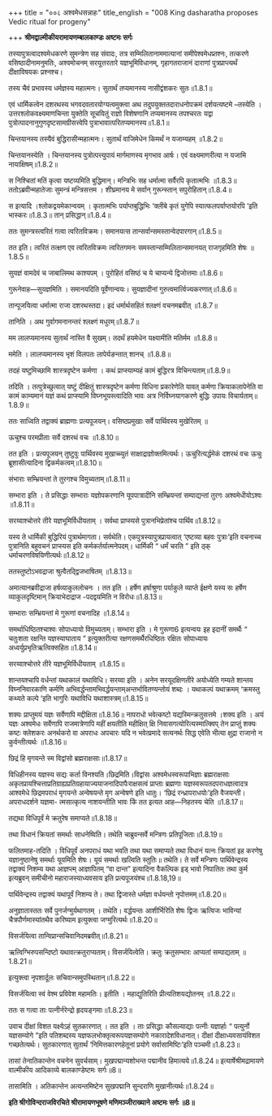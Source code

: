 +++
title = "००८ अश्वमेधसन्नाहः"
title_english = "008 King dasharatha proposes Vedic ritual for progeny"

+++
**श्रीमद्वाल्मीकीयरामायणम्बालकाण्डः अष्टमः सर्गः**

तस्यापुत्रत्वादश्वमेधकरणे सुमन्त्रेण सह संवादः, तत्र सम्मिलितानाममात्यानां समीपेश्वमेधप्र्तश्नः, तत्करणे वसिष्ठादीनामनुमतिः, अश्वमोचनम् सरयूत्तरतारे यज्ञभूमिविधानम्, गृहागतराजानं दाराणां पुत्रप्राप्त्यर्थं दीक्षाविषयकः प्रश्नश्च।

तस्य चैवं प्रभावस्य धर्मज्ञस्य महात्मनः। सुतार्थं तप्यमानस्य नासीद्वंशकरः सुतः॥1.8.1॥

एवं धार्मिकत्वेन दशरथस्य भगवदवतारयोग्यत्वमुक्त्वा अथ तदुपयुक्ततदाराधनोपक्रमं दर्शयत्यष्टमे –तस्येति । उत्तरश्लोकवक्ष्यमाणचिन्ता युक्तेति सूचयितुं राज्ञो विशेषणानि तप्यमानस्य तपश्चरतः यद्वा पुत्रोत्पादनानुगुणदृष्टसामग्रीसत्त्वेपि पुत्राभावात्परितप्यमानस्य॥1.8.1॥

चिन्तयानस्य तस्यैवं बुद्धिरासीन्महात्मनः। सुतार्थं वाजिमेधेन किमर्थं न यजाम्यहम् ॥1.8.2॥

चिन्तयानस्येति । चिन्तयानस्य पुत्रोत्पत्त्युपायं मार्गमाणस्य मृगभाव आर्षः। एवं वक्ष्यमाणरीत्या न यजामि नायाक्षिषम्॥1.8.2॥

स निश्चितां मतिं कृत्वा यष्टव्यमिति बुद्धिमान्। मन्त्रिभिः सह धर्मात्मा सर्वैरपि
कृतात्मभिः ॥1.8.3॥ ततोऽब्रवीन्महातेजाः सुमन्त्रं मन्त्रिसत्तम । शीघ्रमानय मे सर्वान् गुरून्स्तान् सपुरोहितान्॥1.8.4॥

स इत्यादि ।श्लोकद्वयमेकान्वयम् । कृतात्मभिः पर्याप्तबुद्धिभिः ‘क्लीबे कृतं युगेपि स्यात्फलपर्याप्तयोरपि ’इति भास्करः॥1.8.3॥ तान् प्रसिद्धान्॥1.8.4॥

ततः सुमन्त्रस्त्वरितं गत्वा त्वरितविक्रमः। समानयत्स तान्सर्वान्समस्तान्वेदपारगान्॥1.8.5॥

तत इति। त्वरितं तत्क्षण एव त्वरितविक्रमः त्वरितगमनः समस्तान्सम्मिलितान्समानयत् राजगृहमिति शेषः ॥1.8.5॥

सुयज्ञं वामदेवं च जाबालिमथ काश्यपम् । पुरोहितं वसिष्ठं च ये चाप्यन्ये द्विजोत्तमाः॥1.8.6॥

गुरूनेवाह—सुयज्ञमिति । समानयदिति पूर्वेणान्वयः। सुयज्ञादीनां गुरुत्वमार्त्विज्यकरणात्॥1.8.6॥

तान्पूजयित्वा धर्मात्मा राजा दशरथस्तदा। इदं धर्मार्थसहितं श्लक्ष्णं वचनमब्रवीत् ॥1.8.7॥

तानिति । अथ गुर्वागमनानन्तरं श्लक्ष्णं मधुरम्॥1.8.7॥

मम लालप्यमानस्य सुतार्थं नास्ति वै सुखम्। तदर्थं हयमेधेन यक्ष्यामीति मतिर्मम ॥1.8.8॥

ममेति । लालप्यमानस्य भृशं विलपतः लापेर्यङन्तात् शानच् ॥1.8.8॥

तदहं यष्टुमिच्छामि शास्त्रदृष्टेन कर्मणा । कथं प्राप्स्याम्यहं कामं बुद्धिरत्र विचिन्त्यताम्॥1.8.9॥

तदिति । तत्पुत्रेच्छुत्वात् यष्टुं दीक्षितुं शास्त्रदृष्टेन कर्मणा विधिना प्रकारेणेति यावत् कर्मणा क्रियाकलापेनेति वा कामं काम्यमानं यज्ञं कथं प्राप्स्यामि विघ्नभूयस्त्वादिति भावः अत्र निर्विघ्नयागकरणे बुद्धिः उपायः विचार्यताम्॥1.8.9॥

ततः साध्विति तद्वाक्यं ब्राह्मणाः प्रत्यपूजयन्। वसिष्ठप्रमुखाः सर्वे पार्थिवस्य
मुखेरितम् ॥

ऊचुश्च परमप्रीताः सर्वे दशरथं वचः ॥1.8.10॥

तत इति । प्रत्यपूजयन् तुष्टुवुः पार्थिवस्य मुखाच्च्युतं साक्षाद्राज्ञोक्तमित्यर्थः। ऊचुरित्यर्द्धमेकं दशरथं वचः ऊचुः ब्रूशासीत्यादिना द्विकर्मकत्वम्॥1.8.10॥

संभाराः सम्भ्रियन्तां ते तुरगश्च विमुच्यताम्॥1.8.11॥

सम्भारा इति । ते प्रसिद्धाः सम्भाराः यज्ञोपकरणानि यूपपात्रादीनि सम्भ्रियन्तां सम्पाद्यन्तां तुरगः अश्वमेधीयोऽश्वः ॥1.8.11॥

सरय्वाश्चोत्तरे तीरे यज्ञभूमिर्विधीयताम् । सर्वथा प्राप्स्यसे पुत्रानभिप्रेतांश्च पार्थिव॥1.8.12॥

यस्य ते धार्मिकी बुद्धिरियं पुत्रार्थमागता। सर्वथेति। एकपुत्रस्यापुत्रप्रायत्वात् ‘एष्टव्या बहवः पुत्राः’इति वचनाच्च पुत्रानिति बहुवचनं प्राप्स्यस इति कर्मकर्तर्यात्मनेपदम्। धार्मिकी “ धर्मं चरति ” इति ठ्क् धर्माचरणविषयिणीत्यर्थः॥1.8.12॥

ततस्तुष्टोऽभवद्राजा श्रुत्वैतद्द्विजभाषितम् ॥1.8.13॥

अमात्यानब्रवीद्राजा हर्षव्याकुललोचनः । तत इति । हर्षेण हर्षाश्रुणा पर्याकुले व्याप्ते ईक्षणे यस्य सः हर्षेण व्याकुलदृष्टिमान् क्रियाभेदाद्राज -पदद्वयमिति न विरोधः॥1.8.13॥

सम्भाराः सम्भ्रियन्तां मे गुरूणां वचनादिह ॥1.8.14॥

समर्थाधिष्ठितश्चाश्वः सोपाध्यायो विमुच्यताम्। सम्भारा इति । मे गुरूणा6 इत्यन्वयः इह इदानीं समर्थैः “ चतुःशता रक्षन्ति यज्ञस्याघाताय ” इत्युक्तरीत्या रक्षणसमर्थैरधिष्ठितः रक्षितः सोपाध्यायः अध्वर्युप्रभृतिऋत्विक्सहितः॥1.8.14॥

सरय्वाश्चोत्तरे तीरे यज्ञभूमिर्विधीयताम् ॥1.8.15॥

शान्तयश्चापि वर्धन्तां यथाकालं यथाविधि। सरय्वा इति । अनेन सरयूदक्षिणतीरे अयोध्येति गम्यते शान्तय विघ्ननिवारकाणि कर्मणि अभिवर्द्धन्तामभिवर्द्धयन्ताम्अन्तर्भावितण्यन्तोयं शब्दः । यथाकल्पं यथाक्रमम् ‘क्रमस्तु कथ्यते कल्पे ’इति भागुरिः यथाविधि यथाशास्त्रम्॥1.8.15॥

शक्यः प्राप्तुमयं यज्ञः सर्वेणापि मद्दीक्षिता॥1.8.16॥ नापराधो भवेत्कष्टो
यद्यस्मिन्क्रतुसत्तमे ।शक्य इति । अयं यज्ञः अश्वमेधः सर्वेणापि राजमात्रेणापि महीं क्षयतीति महीक्षित् क्षि निवासगत्योरित्यस्मात्क्विप् तेन प्राप्तुं शक्यः कष्टः क्लेशकरः अनर्थकरो वा अपराधः अपचारः यदि न भवेत्प्रमादे सत्यनर्थः सिद्ध एवेति भीत्या क्षुद्रा राजानो न कुर्वन्तीत्यर्थः ॥1.8.16॥

छिद्रं हि मृगयन्ते स्म विद्वांसो ब्रह्मराक्षसाः॥1.8.17॥

विधिहीनस्य यज्ञस्य सद्यः कर्ता विनश्यति।छिद्रमिति।विद्वांसः अश्वमेधस्वरूपाभिज्ञाः ब्रह्मराक्षसाः अकृतप्रायश्चित्ताप्रतिग्राह्यप्रतिग्रहायाज्ययाजनादिपापैःराक्षसत्वं प्राप्ताः ब्रह्मणाः यज्ञस्वरूपतदपराधज्ञत्वादत्र आश्वमेधे छिद्रमपराधं मृगयन्ते अन्वेषयन्ते मृग अन्वेषणे इति धातुः। ‘छिद्रं रन्ध्रापराधयोः’इति वैजयन्ती। अपराधदर्शने यज्ञमा- त्मसात्कृत्य नाशयन्तीति भावः किं तत इत्यत आह—निहतस्य चेति ॥1.8.17॥

तद्यथा विधिपूर्वं मे क्रतुरेष समाप्यते॥1.8.18॥

तथा विधानं क्रियतां समर्थाः साधनेष्विति। तथेति चाब्रुवन्सर्वे मन्त्रिणः प्रतिपूजिताः॥1.8.19॥

फलितमाह-तदिति । विधिपूर्वं अनपराधं यथा भवति तथा यथा समाप्यते तथा विधानं यत्नः क्रियतां इह करणेषु यज्ञानुष्ठानेषु समर्थाः यूयमिति शेषः। यूयं समर्थाः खल्विति स्तुतिः॥
तथेति। ते सर्वे मन्त्रिणः पार्थिवेन्द्रस्य तद्वाक्यं निशम्य यथा आज्ञप्त्म् आज्ञापितम् “वा दान्त” इत्यादिना वैकल्पिक इड् भावो निपातितः तथा कुर्म इत्यब्रुवन् समीचीनो महाराजस्याध्यवसाय इति प्रत्यपूजयंश्च॥1.8.18,19॥

पार्थिवेन्द्रस्य तद्वाक्यं यथापूर्वं निशम्य ते। तथा द्विजास्ते धर्मज्ञा वर्धयन्तो नृपोत्तमम्॥1.8.20॥

अनुज्ञातास्ततः सर्वे पुनर्जग्मुर्यथागतम् । तथेति। वर्द्धयन्तः आशीर्भिरिति शेषः द्विजः ऋत्विजः भाविन्यां चैत्रपौर्णमास्यांतथैव करिष्याम इत्युक्त्वा जग्मुरित्यर्थः॥1.8.20॥

विसर्जयित्वा तान्विप्रान्सचिवानिदमब्रवीत्॥1.8.21॥

ऋत्विग्भिरुपसन्दिष्टो यथावत्क्रतुराप्यताम्। विसर्जयित्वेति। क्रतुः क्रतुसम्भारः आप्यतां सम्पाद्यताम्    ॥1.8.21॥

इत्युक्त्वा नृपशार्दूलः सचिवान्समुपस्थितान्॥1.8.22॥

विसर्जयित्वा स्वं वेश्म प्रविवेश महामतिः। इतीति । महाद्युतिरिति प्रीत्यतिशयद्योतनम् ॥1.8.22॥

ततः स गत्वा ताः पत्नीर्नरेन्द्रो हृदयङ्गमाः॥1.8.23॥

उवाच दीक्षां विशत यक्ष्येऽहं सुतकारणात् । तत इति । ताः प्रसिद्धाः कौसल्याद्याः पत्नीः यज्ञार्हाः “ पत्युर्नो यज्ञसम्योगे ”इति पतिशब्दस्य यज्ञफलभोक्तृत्वरूपयज्ञसम्योगे नकारादेशविधानात्। दीक्षां दीक्षाध्यवसायंविशत गच्छतेत्यर्थः। सुतकारणात् सुतार्थं ‘निमित्तकारणहेतूनां प्रयोगे सर्वासामिष्टिः’इति पञ्चमी॥1.8.23॥

तासां तेनातिकान्तेन वचनेन सुवर्चसाम्। मुखपद्मान्यशोभन्त पद्मानीव हिमात्यये॥1.8.24॥ इत्यार्षेश्रीमद्रामायणे वाल्मीकीय आदिकाव्ये बालकाण्डेष्टमः सर्गः॥8॥

तासामिति । अतिकान्तेन अत्यन्तमिष्टेन सुखपद्मानि सुन्दराणि मुखानीत्यर्थः॥1.8.24॥

**इति श्रीगोविन्दराजविरचिते श्रीरामायणभूषणे मणिमञ्जीराख्याने अष्टमः सर्गः ॥8॥**
